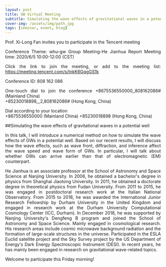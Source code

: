 ```yaml
---
layout: post
title: GW Virtual Meeting
subtitle: Simulating the wave effects of gravitational waves in a potential well
cover-img: /assets/img/path.jpg
tags: [seminar, event, blog]
---
```


<style>
body {
text-align: justify}
</style>

Prof. Xi-Long Fan invites you to participate in the Tencent meeting

Conference Theme: whu-gw Group Meeting-He Jianhua Report
Meeting time: 2020/6/5 10:00-12:00 (CST)

Click the link to join the meeting, or add to the meeting list:
https://meeting.tencent.com/s/InkK6GqgGS1k

Conference ID: 808 162 086

One-touch dial to join the conference
   +8675536550000,,808162086# (Mainland China)  
   +85230018898,,,2,808162086# (Hong Kong, China)

Dial according to your location  
   +8675536550000 (Mainland China)
   +85230018898 (Hong Kong, China)

##Simulating the wave effects of gravitational waves in a potential well

In this talk, I will introduce a numerical method on how to simulate the wave effects of GWs in a potential well. Based on our recent results, I will discuss how the wave effects, such as wave front, diffraction, and inference affect the wave speed and wave form of GWs. In particular, I will talk about whether GWs can arrive earlier than that of electromagnetic (EM) counterpart.


He Jianhua is an associate professor at the School of Astronomy and Space Science at Nanjing University. In 2006, he obtained a bachelor's degree in physics from Shanghai Jiaotong University. In 2011, he obtained a doctorate degree in theoretical physics from Fudan University. From 2011 to 2015, he was engaged in postdoctoral research work at the Italian National Observatory. From 2015 to 2018, he was awarded the International Junior Research Fellowship by Durham University in the United Kingdom and engaged in research work at the Durham University Computational Cosmology Center (ICC, Durham). In December 2018, he was supported by Nanjing University's Dengfeng B program and joined the School of Astronomy and Space Science. Mainly engaged in cosmological research. His research areas include cosmic microwave background radiation and the formation of large-scale structures in the universe. Participated in the ESLA Euclid satellite project and the Sky Survey project by the US Department of Energy's Dark Energy Spectroscopic Instrument (DESI). In recent years, he has mainly been engaged in research on gravitational wave-related topics.


Welcome to participate this Friday morning!